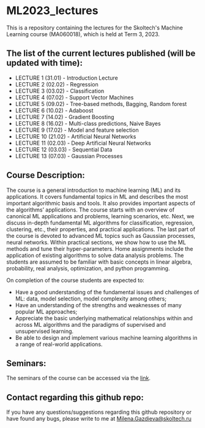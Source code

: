 # ML2023_lectures
This is a repository containing the lectures for the Skoltech's Machine Learning course (MA060018), which is held at Term 3, 2023.

## The list of the current lectures published (will be updated with time):
- LECTURE 1 (31.01) - Introduction Lecture
- LECTURE 2 (02.02) - Regression
- LECTURE 3 (03.02) - Classification
- LECTURE 4 (07.02) - Support Vector Machines
- LECTURE 5 (09.02) - Tree-based methods, Bagging, Random forest
- LECTURE 6 (10.02) - Adaboost
- LECTURE 7 (14.02) - Gradient Boosting
- LECTURE 8 (16.02) - Multi-class predictions, Naive Bayes
- LECTURE 9 (17.02) - Model and feature selection
- LECTURE 10 (21.02) - Artificial Neural Networks
- LECTURE 11 (02.03) - Deep Artificial Neural Networks
- LECTURE 12 (03.03) - Sequential Data
- LECTURE 13 (07.03) - Gaussian Processes

## Course Description:
The course is a general introduction to machine learning (ML) and its applications. It covers fundamental topics in ML and describes the most important algorithmic basis and tools. It also provides important aspects of the algorithms’ applications. The course starts with an overview of canonical ML applications and problems, learning scenarios, etc. Next, we discuss in-depth fundamental ML algorithms for classification, regression, clustering, etc., their properties, and practical applications. The last part of the course is devoted to advanced ML topics such as Gaussian processes, neural networks. Within practical sections, we show how to use the ML methods and tune their hyper-parameters. Home assignments include the application of existing algorithms to solve data analysis problems. The students are assumed to be familiar with basic concepts in linear algebra, probability, real analysis, optimization, and python programming.

On completion of the course students are expected to:

- Have a good understanding of the fundamental issues and challenges of ML: data, model selection, model complexity among others;
- Have an understanding of the strengths and weaknesses of many popular ML approaches;
- Appreciate the basic underlying mathematical relationships within and across ML algorithms and the paradigms of supervised and unsupervised learning.
- Be able to design and implement various machine learning algorithms in a range of real-world applications.

## Seminars:
The seminars of the course can be accessed via the [link](https://github.com/adasegroup/ML2023_seminars).

## Contact regarding this github repo:
If you have any questions/suggestions regarding this github repository or have found any bugs, please write to me at Milena.Gazdieva@skoltech.ru 
